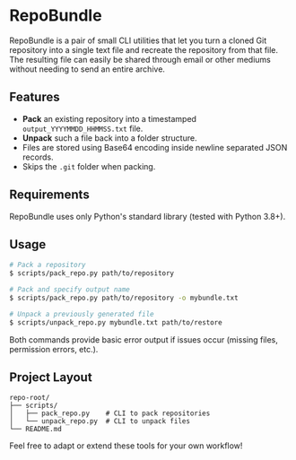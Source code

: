 # RepoBundle

RepoBundle is a pair of small CLI utilities that let you turn a cloned Git repository into a single text file and recreate the repository from that file. The resulting file can easily be shared through email or other mediums without needing to send an entire archive.

## Features

* **Pack** an existing repository into a timestamped `output_YYYYMMDD_HHMMSS.txt` file.
* **Unpack** such a file back into a folder structure.
* Files are stored using Base64 encoding inside newline separated JSON records.
* Skips the `.git` folder when packing.

## Requirements

RepoBundle uses only Python's standard library (tested with Python 3.8+).

## Usage

```bash
# Pack a repository
$ scripts/pack_repo.py path/to/repository

# Pack and specify output name
$ scripts/pack_repo.py path/to/repository -o mybundle.txt

# Unpack a previously generated file
$ scripts/unpack_repo.py mybundle.txt path/to/restore
```

Both commands provide basic error output if issues occur (missing files, permission errors, etc.).

## Project Layout

```
repo-root/
├── scripts/
│   ├── pack_repo.py    # CLI to pack repositories
│   └── unpack_repo.py  # CLI to unpack files
└── README.md
```

Feel free to adapt or extend these tools for your own workflow!
